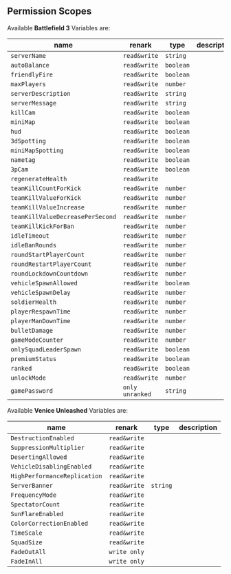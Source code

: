 
## Permission Scopes


Available **Battlefield 3** Variables are:

|       name                        |  renark                 |   type    | description
|---------------------------------- | ----------------------- | --------- | --------------------------------------
| `serverName`                      | `read&write`            | `string`  |
| `autoBalance`                     | `read&write`            | `boolean` |
| `friendlyFire`                    | `read&write`            | `boolean` |
| `maxPlayers`                      | `read&write`            | `number`  |
| `serverDescription`               | `read&write`            | `string`  |
| `serverMessage`                   | `read&write`            | `string`  |
| `killCam`                         | `read&write`            | `boolean` |
| `miniMap`                         | `read&write`            | `boolean` |
| `hud`                             | `read&write`            | `boolean` |
| `3dSpotting`                      | `read&write`            | `boolean` |
| `miniMapSpotting`                 | `read&write`            | `boolean` |
| `nametag`                         | `read&write`            | `boolean` |
| `3pCam`                           | `read&write`            | `boolean` |
| `regenerateHealth`                | `read&write`            |           |
| `teamKillCountForKick`            | `read&write`            | `number`  |
| `teamKillValueForKick`            | `read&write`            | `number`  |
| `teamKillValueIncrease`           | `read&write`            | `number`  |
| `teamKillValueDecreasePerSecond`  | `read&write`            | `number`  |
| `teamKillKickForBan`              | `read&write`            | `number`  |
| `idleTimeout`                     | `read&write`            | `number`  |
| `idleBanRounds`                   | `read&write`            | `number`  |
| `roundStartPlayerCount`           | `read&write`            | `number`  |
| `roundRestartPlayerCount`         | `read&write`            | `number`  |
| `roundLockdownCountdown`          | `read&write`            | `number`  |
| `vehicleSpawnAllowed`             | `read&write`            | `boolean` |
| `vehicleSpawnDelay`               | `read&write`            | `number`  |
| `soldierHealth`                   | `read&write`            | `number`  |
| `playerRespawnTime`               | `read&write`            | `number`  |
| `playerManDownTime`               | `read&write`            | `number`  |
| `bulletDamage`                    | `read&write`            | `number`  |
| `gameModeCounter`                 | `read&write`            | `number`  |
| `onlySquadLeaderSpawn`            | `read&write`            | `boolean` |
| `premiumStatus`                   | `read&write`            | `boolean` |
| `ranked`                          | `read&write`            | `boolean` |
| `unlockMode`                      | `read&write`            | `number`  |
| `gamePassword`                    | `only unranked`         | `string`  |


Available **Venice Unleashed** Variables are:

|       name                        |  renark                 |   type    | description
|---------------------------------- | ----------------------- | --------- | --------------------------------------
| `DestructionEnabled`              | `read&write`            |           |
| `SuppressionMultiplier`           | `read&write`            |           |
| `DesertingAllowed`                | `read&write`            |           |
| `VehicleDisablingEnabled`         | `read&write`            |           |
| `HighPerformanceReplication`      | `read&write`            |           |
| `ServerBanner`                    | `read&write`            | `string`  |
| `FrequencyMode`                   | `read&write`            |           |
| `SpectatorCount`                  | `read&write`            |           |
| `SunFlareEnabled`                 | `read&write`            |           |
| `ColorCorrectionEnabled`          | `read&write`            |           |
| `TimeScale`                       | `read&write`            |           |
| `SquadSize`                       | `read&write`            |           |
| `FadeOutAll`                      | `write only`            |           |
| `FadeInAll`                       | `write only`            |           |
